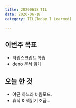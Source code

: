```yaml
---
title: 20200618 TIL
date: 2020-06-18
category: TIL(Today I Learned)

---
```


## 이번주 목표

- 타입스크립트 학습
- deno 문서 읽기

## 오늘 한 것

- 야근 하느라 바쁨모드.
- 휴식 & 책읽기 조금...


  



